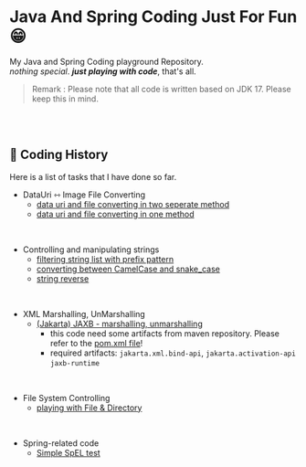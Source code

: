 # Java And Spring Coding Just For Fun 😁

My Java and Spring Coding playground Repository.<br>
_nothing special_. **_just playing with code_**, that's all.

>Remark : Please note that all code is written based on JDK 17. Please keep this in mind.

<br><br>

## 🧭 Coding History

Here is a list of tasks that I have done so far.

- DataUri ⇿ Image File Converting
  - [data uri and file converting in two seperate method](src/test/java/coding/toast/bread/data_uri/DataUriTest.java)
  - [data uri and file converting in one method](src/test/java/coding/toast/bread/data_uri/DataUriAndFileConvertingTest.java)

<br>

- Controlling and manipulating strings
  - [filtering string list with prefix pattern](src/test/java/coding/toast/bread/string_control/FilteringStringListTest.java)
  - [converting between CamelCase and snake_case](src/test/java/coding/toast/bread/string_control/CamelCaseSnakeCaseExchangeTest.java)
  - [string reverse](src/test/java/coding/toast/bread/string_control/ReversingStringOrderTest.java)

<br>

- XML Marshalling, UnMarshalling
  - [(Jakarta) JAXB - marshalling, unmarshalling](src/test/java/coding/toast/bread/xml_pojo_convert/XmlPojoConvertTest.java)
    - this code need some artifacts from maven repository. Please refer to the [pom.xml file](https://github.com/CodingToastBread/java-playground/blob/main/pom.xml)!
    - required artifacts: `jakarta.xml.bind-api`,  `jakarta.activation-api` `jaxb-runtime`

<br>

- File System Controlling
  - [playing with File & Directory](src/test/java/coding/toast/bread/playing_with_file/JavaFilesApiTest.java)

<br>

- Spring-related code 
  - [Simple SpEL test](src/test/java/coding/toast/bread/spring/spel/SpringExpressionLangTests.java) 

<br>

